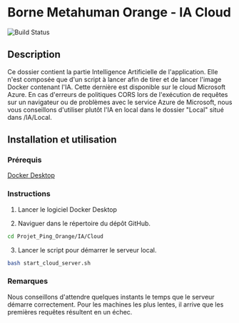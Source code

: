 # Borne Metahuman Orange - IA Cloud

![Build Status](https://img.shields.io/badge/build-passing-brightgreen)

## Description

Ce dossier contient la partie Intelligence Artificielle de l'application. Elle n'est composée que d'un script à lancer afin de tirer et de lancer l'image Docker contenant l'IA. Cette dernière est disponible sur le cloud Microsoft Azure.
En cas d'erreurs de politiques CORS lors de l'exécution de requêtes sur un navigateur ou de problèmes avec le service Azure de Microsoft, nous vous conseillons d'utiliser plutôt l'IA en local dans le dossier "Local" situé dans /IA/Local.

## Installation et utilisation

### Prérequis

[Docker Desktop](https://www.docker.com/products/docker-desktop/)

### Instructions

1. Lancer le logiciel Docker Desktop

2. Naviguer dans le répertoire du dépôt GitHub.

```bash
cd Projet_Ping_Orange/IA/Cloud
```

3. Lancer le script pour démarrer le serveur local.

```bash
bash start_cloud_server.sh
```

### Remarques

Nous conseillons d'attendre quelques instants le temps que le serveur démarre correctement. Pour les machines les plus lentes, il arrive que les premières requêtes résultent en un échec.
